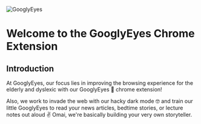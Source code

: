 ![GooglyEyes](https://user-images.githubusercontent.com/48002577/148604463-05c1bd5c-f8aa-46c6-8f33-d4fbd335c6c3.png)

# Welcome to the GooglyEyes Chrome Extension

## Introduction
At GooglyEyes, our focus lies in improving the browsing experience for the elderly and dyslexic with our GooglyEyes 👀 chrome extension! 

Also, we work to invade the web with our hacky dark mode 🤓 and train our little GooglyEyes to read your news articles, bedtime stories, or lecture notes out aloud ✌️
Omai, we're basically building your very own storyteller.
